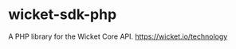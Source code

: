 wicket-sdk-php
==============

A PHP library for the Wicket Core API. https://wicket.io/technology


